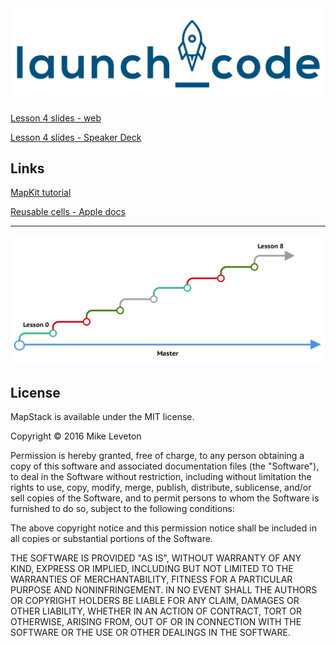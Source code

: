 <img src="https://raw.githubusercontent.com/Leveton/MapStack/master/images/launchCode.png" alt="TSNavigationStripView examples" />

[Lesson 4 slides - web](https://docs.google.com/presentation/d/1mSF5sKCZNkXylyoYSnd1xpy3b78t8i2_uVuBVDmsQKE/pub?start=false&loop=false&delayms=3000)

[Lesson 4 slides - Speaker Deck](https://speakerdeck.com/leveton/mapstack-lesson-4)


## Links

[MapKit tutorial](https://www.raywenderlich.com/21365/introduction-to-mapkit-in-ios-6-tutorial)

[Reusable cells - Apple docs](https://developer.apple.com/library/ios/documentation/UserExperience/Conceptual/TableView_iPhone/TableViewCells/TableViewCells.html)


<hr />

<img src="https://raw.githubusercontent.com/Leveton/MapStack/lesson0/images/BranchFlow.png" alt="TSNavigationStripView examples" />


## License

MapStack is available under the MIT license.

Copyright © 2016 Mike Leveton

Permission is hereby granted, free of charge, to any person obtaining a copy of this software and associated documentation files (the "Software"), to deal in the Software without restriction, including without limitation the rights to use, copy, modify, merge, publish, distribute, sublicense, and/or sell copies of the Software, and to permit persons to whom the Software is furnished to do so, subject to the following conditions:

The above copyright notice and this permission notice shall be included in all copies or substantial portions of the Software.

THE SOFTWARE IS PROVIDED "AS IS", WITHOUT WARRANTY OF ANY KIND, EXPRESS OR IMPLIED, INCLUDING BUT NOT LIMITED TO THE WARRANTIES OF MERCHANTABILITY, FITNESS FOR A PARTICULAR PURPOSE AND NONINFRINGEMENT. IN NO EVENT SHALL THE AUTHORS OR COPYRIGHT HOLDERS BE LIABLE FOR ANY CLAIM, DAMAGES OR OTHER LIABILITY, WHETHER IN AN ACTION OF CONTRACT, TORT OR OTHERWISE, ARISING FROM, OUT OF OR IN CONNECTION WITH THE SOFTWARE OR THE USE OR OTHER DEALINGS IN THE SOFTWARE.